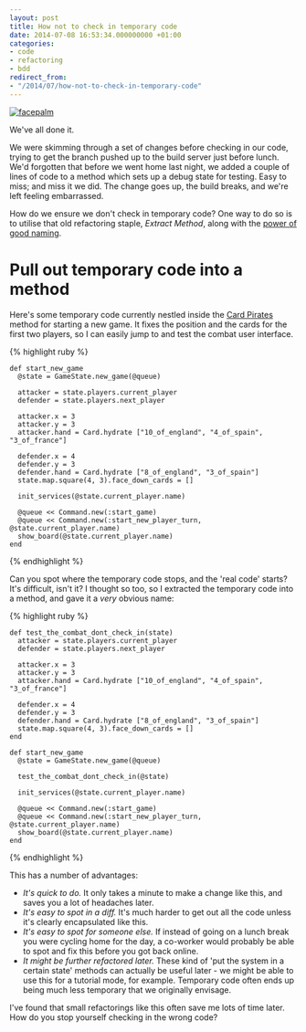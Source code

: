 ```yaml
---
layout: post
title: How not to check in temporary code
date: 2014-07-08 16:53:34.000000000 +01:00
categories:
- code
- refactoring
- bdd
redirect_from:
- "/2014/07/how-not-to-check-in-temporary-code"
---
```

[![facepalm](http://chrismdp.com/files/facepalm.jpg)](https://www.flickr.com/photos/brandongrasley/8227882239)

We've all done it.

We were skimming through a set of changes before checking in our code, trying to get the branch pushed up to the build server just before lunch. We'd forgotten that before we went home last night, we added a couple of lines of code to a method which sets up a debug state for testing. Easy to miss; and miss it we did. The change goes up, the build breaks, and we're left feeling embarrassed.

How do we ensure we don't check in temporary code? One way to do so is to utilise that old refactoring staple, *Extract Method*, along with the [power of good naming](/2012/09/the-power-of-good-naming).

# Pull out temporary code into a method

Here's some temporary code currently nestled inside the [Card Pirates](http://cardpirates.com) method for starting a new game. It fixes the position and the cards for the first two players, so I can easily jump to and test the combat user interface.

{% highlight ruby %}

    def start_new_game
      @state = GameState.new_game(@queue)

      attacker = state.players.current_player
      defender = state.players.next_player

      attacker.x = 3
      attacker.y = 3
      attacker.hand = Card.hydrate ["10_of_england", "4_of_spain", "3_of_france"]

      defender.x = 4
      defender.y = 3
      defender.hand = Card.hydrate ["8_of_england", "3_of_spain"]
      state.map.square(4, 3).face_down_cards = []

      init_services(@state.current_player.name)

      @queue << Command.new(:start_game)
      @queue << Command.new(:start_new_player_turn, @state.current_player.name)
      show_board(@state.current_player.name)
    end

{% endhighlight %}

Can you spot where the temporary code stops, and the 'real code' starts? It's difficult, isn't it? I thought so too, so I extracted the temporary code into a method, and gave it a *very* obvious name:

{% highlight ruby %}

    def test_the_combat_dont_check_in(state)
      attacker = state.players.current_player
      defender = state.players.next_player

      attacker.x = 3
      attacker.y = 3
      attacker.hand = Card.hydrate ["10_of_england", "4_of_spain", "3_of_france"]

      defender.x = 4
      defender.y = 3
      defender.hand = Card.hydrate ["8_of_england", "3_of_spain"]
      state.map.square(4, 3).face_down_cards = []
    end

    def start_new_game
      @state = GameState.new_game(@queue)

      test_the_combat_dont_check_in(@state)

      init_services(@state.current_player.name)

      @queue << Command.new(:start_game)
      @queue << Command.new(:start_new_player_turn, @state.current_player.name)
      show_board(@state.current_player.name)
    end

{% endhighlight %}

This has a number of advantages:

* *It's quick to do.* It only takes a minute to make a change like this, and saves you a lot of headaches later.
* *It's easy to spot in a diff.* It's much harder to get out all the code unless it's clearly encapsulated like this.
* *It's easy to spot for someone else.* If instead of going on a lunch break you were cycling home for the day, a co-worker would probably be able to spot and fix this before you got back online.
* *It might be further refactored later.* These kind of 'put the system in a certain state' methods can actually be useful later - we might be able to use this for a tutorial mode, for example. Temporary code often ends up being much less temporary that we originally envisage.

I've found that small refactorings like this often save me lots of time later. How do you stop yourself checking in the wrong code?

